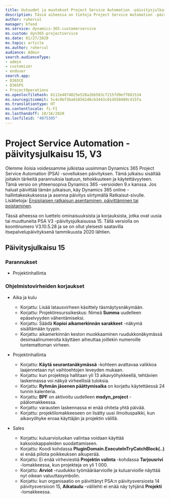 ```yaml
---
title: Uutuudet ja muutokset Project Service Automation -päivitysjulkaisussa 15, V3
description: Tässä aiheessa on tietoja Project Service Automation -päivitysversion 15, V3:n uusista ominaisuuksista.
author: ruhercul
manager: kfend
ms.service: dynamics-365-customerservice
ms.custom: dyn365-projectservice
ms.date: 01/27/2020
ms.topic: article
ms.author: ruhercul
audience: Admin
search.audienceType:
- admin
- customizer
- enduser
search.app:
- D365CE
- D365PS
- ProjectOperations
ms.openlocfilehash: 6112e4874025e528a2bb583cf215fd9eff681534
ms.sourcegitcommit: 5c4c9bf3ba018562d6cb3443c01d550489c415fa
ms.translationtype: HT
ms.contentlocale: fi-FI
ms.lasthandoff: 10/16/2020
ms.locfileid: "4075305"
---
```

# <a name="project-service-automation-update-release-15-v3"></a>Project Service Automation -päivitysjulkaisu 15, V3

Olemme iloisia voidessamme julkistaa uusimman Dynamics 365 Project Service Automation (PSA) -sovelluksen päivityksen. Tämä julkaisu sisältää joitakin tärkeitä parannuksia laatuun, tehokkuuteen ja käytettävyyteen. Tämä versio on yhteensopiva Dynamics 365 -versioiden 9.x kanssa. Jos haluat päivittää tämän julkaisun, käy Dynamics 365 online -hallintakeskuksessa ja asenna päivitys siirtymällä Ratkaisut-sivulle. Lisätietoja: [Ensisijaisen ratkaisun asentaminen, päivittäminen tai poistaminen](https://docs.microsoft.com/power-platform/admin/install-remove-preferred-solution).

Tässä aiheessa on luettelo ominaisuuksista ja korjauksista, jotka ovat uusia tai muuttuneita PSA V3 -päivitysjulkaisussa 15. Tällä versiolla on koontinumero V3.10.5.28 ja se on ollut yleisesti saatavilla itsepalvelupäivityksenä tammikuusta 2020 lähtien.

## <a name="update-release-15"></a>Päivitysjulkaisu 15 

### <a name="enhancements"></a>Parannukset

- Projektinhallinta

### <a name="bug-fixes"></a>Ohjelmistovirheiden korjaukset

- Aika ja kulu

  - Korjattu: Lisää latausvirheen käsittely täsmäytysnäkymään.
  - Korjattu: Projektiresurssikeskus: Nimeä **Summa** uudelleen epäselvyyden vähentämiseksi.
  - Korjattu: Säädä **Kopioi aikamerkinnän sarakkeet** -näkymä sisältämään tyypin.
  - Korjattu: aikamerkinnän keston muokkaaminen ruudukkonäkymässä desimaalinumeroita käyttäen aiheuttaa joillekin numeroille tuntemattoman virheen.

- Projektinhallinta

  - Korjattu: **Käytä seurantanäkymässä** -kohteen avattavaa valikkoa laajennetaan nyt vaihtoehtojen leveyden mukaan.
  - Korjattu: kun projekteja hallitaan yli 13 aikavyöhykkeellä, tehtävien laskennassa voi näkyä virheellisiä tuloksia.
  - Korjattu: **Ryhmän jäsenen päättymisaika** on korjattu käytettäessä 24 tunnin kalenteria.
  - Korjattu: **BPF** on aktivoitu uudelleen **msdyn_project** -päälomakkeessa.
  - Korjattu: varausten laskennassa ei enää ohiteta yhtä päivää.
  - Korjattu: projektilomakkeeseen on lisätty uusi ilmoituspalkki, kun aikavyöhyke eroaa käyttäjän ja projektin välillä.

- Sales

  - Korjattu: kuluarvioluokan valintaa voidaan käyttää kaksoiskappaleiden suodattamiseen.
  - Korjattu: Koodi kohdassa **PluginDomain.ExecuteInTryCatchBlock(..)** ei enää piilota poikkeuksen alkuperää.
  - Korjattu: Ei enää virheviestiä **Projektin valinta** -kohdassa **Tarjousrivi** -lomakkeessa, kun projekteja on yli 1 000.
  - Korjattu: **Arviot** -ruudukko työmääräarvioille ja kuluarvioille näyttää nyt oikean valuuttasymbolin.
  - Korjattu: kun organisaatio on päivittänyt PSA:n päivitysversiosta 14 päivitysversioon 15, **Aikataulu** -välilehti ei enää näy tyhjänä **Projekti** -lomakkeessa.
